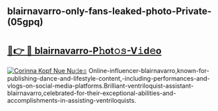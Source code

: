## blairnavarro-only-fans​-leaked-photo​-Private-(05gpq)


# <h2><a href="https://mediaupload.pro?title=blairnavarro&ref=git">🔗👉 🔴 blairnavarro-P𝚑ot𝚘𝚜-V𝚒d𝚎o</a></h2>

[![Corinna Kopf Nue Nu𝚍e𝚜](https://i.imgur.com/0qMVB7G.gif)](https://mediaupload.pro?title=blairnavarro&ref=git)
Online-influencer-blairnavarro,known-for-publishing-dance-and-lifestyle-content,-including-performances-and-vlogs-on-social-media-platforms.Brilliant-ventriloquist-assistant-blairnavarro,celebrated-for-their-exceptional-abilities-and-accomplishments-in-assisting-ventriloquists.  
